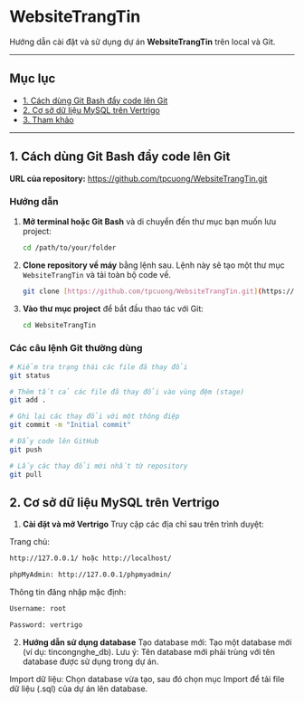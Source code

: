 # WebsiteTrangTin

Hướng dẫn cài đặt và sử dụng dự án **WebsiteTrangTin** trên local và Git.

---

## Mục lục

* [1. Cách dùng Git Bash đẩy code lên Git](#1-cách-dùng-git-bash-đẩy-code-lên-git)
* [2. Cơ sở dữ liệu MySQL trên Vertrigo](#2-cơ-sở-dữ-liệu-mysql-trên-vertrigo)
* [3. Tham khảo](#3-tham-khảo)

---

## 1. Cách dùng Git Bash đẩy code lên Git

**URL của repository:**
https://github.com/tpcuong/WebsiteTrangTin.git

### Hướng dẫn

1.  **Mở terminal hoặc Git Bash** và di chuyển đến thư mục bạn muốn lưu project:
    ```bash
    cd /path/to/your/folder
    ```
2.  **Clone repository về máy** bằng lệnh sau. Lệnh này sẽ tạo một thư mục `WebsiteTrangTin` và tải toàn bộ code về.
    ```bash
    git clone [https://github.com/tpcuong/WebsiteTrangTin.git](https://github.com/tpcuong/WebsiteTrangTin.git)
    ```
3.  **Vào thư mục project** để bắt đầu thao tác với Git:
    ```bash
    cd WebsiteTrangTin
    ```

### Các câu lệnh Git thường dùng

```bash
# Kiểm tra trạng thái các file đã thay đổi
git status

# Thêm tất cả các file đã thay đổi vào vùng đệm (stage)
git add .

# Ghi lại các thay đổi với một thông điệp
git commit -m "Initial commit"

# Đẩy code lên GitHub
git push

# Lấy các thay đổi mới nhất từ repository
git pull
```
## 2. Cơ sở dữ liệu MySQL trên Vertrigo
1. **Cài đặt và mở Vertrigo**
Truy cập các địa chỉ sau trên trình duyệt:

Trang chủ:
```bash
http://127.0.0.1/ hoặc http://localhost/

phpMyAdmin: http://127.0.0.1/phpmyadmin/
```
Thông tin đăng nhập mặc định:
```bash
Username: root

Password: vertrigo
```
2. **Hướng dẫn sử dụng database**
Tạo database mới:
Tạo một database mới (ví dụ: tincongnghe_db).
Lưu ý: Tên database mới phải trùng với tên database được sử dụng trong dự án.

Import dữ liệu:
Chọn database vừa tạo, sau đó chọn mục Import để tải file dữ liệu (.sql) của dự án lên database.
